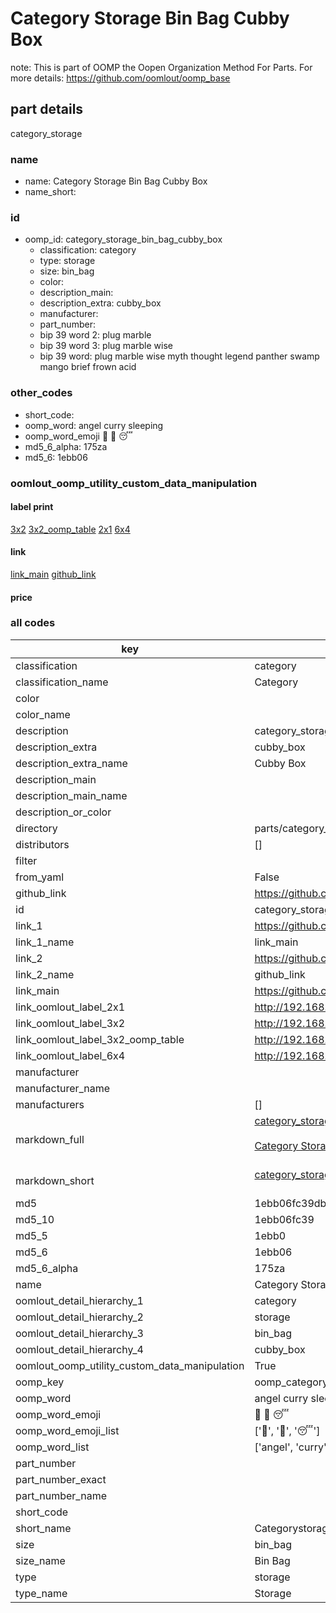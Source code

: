 # Category Storage Bin Bag Cubby Box  

note: This is part of OOMP the Oopen Organization Method For Parts. For more details: https://github.com/oomlout/oomp_base

##  part details



category_storage

### name
* name: Category Storage Bin Bag Cubby Box
* name_short: 
### id
* oomp_id: category_storage_bin_bag_cubby_box
  * classification: category
  * type: storage
  * size: bin_bag
  * color: 
  * description_main: 
  * description_extra: cubby_box
  * manufacturer: 
  * part_number: 
  * bip 39 word 2: plug marble
  * bip 39 word 3: plug marble wise
  * bip 39 word: plug marble wise myth thought legend panther swamp mango brief frown acid

### other_codes
* short_code: 
* oomp_word: angel curry sleeping
* oomp_word_emoji :angel: :curry: :sleeping:
* md5_6_alpha: 175za
* md5_6: 1ebb06






### oomlout_oomp_utility_custom_data_manipulation
#### label print
[3x2](http://192.168.1.245:1112/?label=oomp%20175za)
[3x2_oomp_table](http://192.168.1.107:1112/?label=oomp%20175za)
[2x1](http://192.168.1.242:1112/?label=oomp%20175za)
[6x4](http://192.168.1.55:1112/?label=oomp%20175za)    

#### link

[link_main](https://github.com/oomlout/oomlout_oomp_current_version_messy/tree/main/parts/category_storage_bin_bag_cubby_box) [github_link](https://github.com/oomlout/oomlout_oomp_part_src/tree/main/parts/category_storage_bin_bag_cubby_box)                             

#### price







### all codes 
| key | value |  
| --- | --- |  
| classification | category |  
| classification_name | Category |  
| color |  |  
| color_name |  |  
| description | category_storage |  
| description_extra | cubby_box |  
| description_extra_name | Cubby Box |  
| description_main |  |  
| description_main_name |  |  
| description_or_color |   |  
| directory | parts/category_storage_bin_bag_cubby_box |  
| distributors | [] |  
| filter |  |  
| from_yaml | False |  
| github_link | https://github.com/oomlout/oomlout_oomp_part_src/tree/main/parts/category_storage_bin_bag_cubby_box |  
| id | category_storage_bin_bag_cubby_box |  
| link_1 | https://github.com/oomlout/oomlout_oomp_current_version_messy/tree/main/parts/category_storage_bin_bag_cubby_box |  
| link_1_name | link_main |  
| link_2 | https://github.com/oomlout/oomlout_oomp_part_src/tree/main/parts/category_storage_bin_bag_cubby_box |  
| link_2_name | github_link |  
| link_main | https://github.com/oomlout/oomlout_oomp_current_version_messy/tree/main/parts/category_storage_bin_bag_cubby_box |  
| link_oomlout_label_2x1 | http://192.168.1.242:1112/?label=oomp%20175za |  
| link_oomlout_label_3x2 | http://192.168.1.245:1112/?label=oomp%20175za |  
| link_oomlout_label_3x2_oomp_table | http://192.168.1.107:1112/?label=oomp%20175za |  
| link_oomlout_label_6x4 | http://192.168.1.55:1112/?label=oomp%20175za |  
| manufacturer |  |  
| manufacturer_name |  |  
| manufacturers | [] |  
| markdown_full | [category_storage_bin_bag_cubby_box](https://github.com/oomlout/oomlout_oomp_current_version_messy/tree/main/parts/category_storage_bin_bag_cubby_box)<br>[](https://github.com/oomlout/oomlout_oomp_current_version_messy/tree/main/parts/category_storage_bin_bag_cubby_box)<br>[Category Storage Bin Bag Cubby Box](https://github.com/oomlout/oomlout_oomp_current_version_messy/tree/main/parts/category_storage_bin_bag_cubby_box)<br><br> |  
| markdown_short | [category_storage_bin_bag_cubby_box](https://github.com/oomlout/oomlout_oomp_current_version_messy/tree/main/parts/category_storage_bin_bag_cubby_box)<br><br> |  
| md5 | 1ebb06fc39db33f9fe707929f8e1ed36 |  
| md5_10 | 1ebb06fc39 |  
| md5_5 | 1ebb0 |  
| md5_6 | 1ebb06 |  
| md5_6_alpha | 175za |  
| name | Category Storage Bin Bag Cubby Box |  
| oomlout_detail_hierarchy_1 | category |  
| oomlout_detail_hierarchy_2 | storage |  
| oomlout_detail_hierarchy_3 | bin_bag |  
| oomlout_detail_hierarchy_4 | cubby_box |  
| oomlout_oomp_utility_custom_data_manipulation | True |  
| oomp_key | oomp_category_storage_bin_bag_cubby_box |  
| oomp_word | angel curry sleeping |  
| oomp_word_emoji | :angel: :curry: :sleeping: |  
| oomp_word_emoji_list | [':angel:', ':curry:', ':sleeping:'] |  
| oomp_word_list | ['angel', 'curry', 'sleeping'] |  
| part_number |  |  
| part_number_exact |  |  
| part_number_name |  |  
| short_code |  |  
| short_name | Categorystorage |  
| size | bin_bag |  
| size_name | Bin Bag |  
| type | storage |  
| type_name | Storage |  

